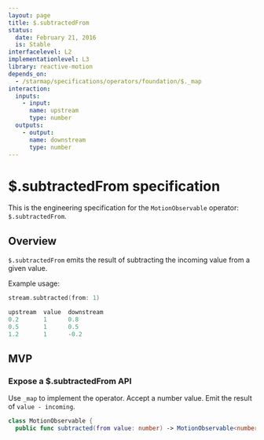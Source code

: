 ```yaml
---
layout: page
title: $.subtractedFrom
status:
  date: February 21, 2016
  is: Stable
interfacelevel: L2
implementationlevel: L3
library: reactive-motion
depends_on:
  - /starmap/specifications/operators/foundation/$._map
interaction:
  inputs:
    - input:
      name: upstream
      type: number
  outputs:
    - output:
      name: downstream
      type: number
---
```


# $.subtractedFrom specification

This is the engineering specification for the `MotionObservable` operator: `$.subtractedFrom`.

## Overview

`$.subtractedFrom` emits the result of subtracting the incoming value from a given value.

Example usage:

```swift
stream.subtracted(from: 1)

upstream  value  downstream
0.2       1      0.8
0.5       1      0.5
1.2       1      -0.2
```

## MVP

### Expose a $.subtractedFrom API

Use `_map` to implement the operator. Accept a number value. Emit the result of `value - incoming`.

```swift
class MotionObservable {
  public func subtracted(from value: number) -> MotionObservable<number>
```
